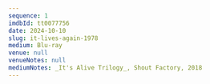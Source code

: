```yaml
---
sequence: 1
imdbId: tt0077756
date: 2024-10-10
slug: it-lives-again-1978
medium: Blu-ray
venue: null
venueNotes: null
mediumNotes: _It's Alive Trilogy_, Shout Factory, 2018
---
```


